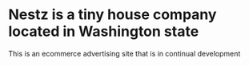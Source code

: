 # Nestz is a tiny house company located in Washington state
This is an ecommerce advertising site that is in continual development

